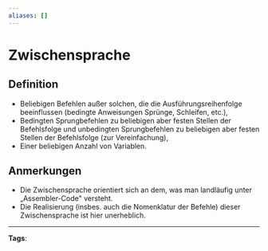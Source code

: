 ```yaml
---
aliases: []
---
```


# Zwischensprache

## Definition

- Beliebigen Befehlen außer solchen, die die Ausführungsreihenfolge beeinflussen (bedingte Anweisungen Sprünge, Schleifen, etc.),
- Bedingten Sprungbefehlen zu beliebigen aber festen Stellen der Befehlsfolge und
  unbedingten Sprungbefehlen zu beliebigen aber festen Stellen der Befehlsfolge (zur Vereinfachung),
- Einer beliebigen Anzahl von Variablen.

## Anmerkungen

- Die Zwischensprache orientiert sich an dem, was man landläufig unter „Assembler-Code" versteht.
- Die Realisierung (insbes. auch die Nomenklatur der Befehle) dieser Zwischensprache ist hier unerheblich.

---

**Tags**:
